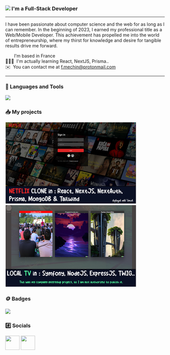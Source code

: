 ### ![](https://user-images.githubusercontent.com/18350557/176309783-0785949b-9127-417c-8b55-ab5a4333674e.gif) I'm a Full-Stack Developer

<hr />

I have been passionate about computer science and the web for as long as I can remember. In the beginning of 2023, I earned my professional title as a Web/Mobile Developer. This achievement has propelled me into the world of entrepreneurship, where my thirst for knowledge and desire for tangible results drive me forward.

<img src="https://upload.wikimedia.org/wikipedia/commons/thumb/c/c3/Flag_of_France.svg/2560px-Flag_of_France.svg.png" width="20" height="15" />  I'm based in France
<br />
👨🏻‍💻  I'm actually learning React, NextJS, Prisma..
<br />
✉️  You can contact me at [f.mechin@protonmail.com](mailto:f.mechin@protonmail.com)

<hr />

### 🧰 Languages and Tools

<p align="left">
  <a href="https://www.github.com/FrancoisMechin">
    <img src="https://skillicons.dev/icons?i=js,html,css,react,nextjs,nodejs,tailwind,figma,git,mysql&theme=light&perline=6" />
  </a>
</p>

### 📥 My projects

<a href="https://nextflix-francoismechin.vercel.app/" target="_blank">
  <img src="https://github.com/FrancoisMechin/FrancoisMechin/blob/main/resources/projects/netflixclone.png?raw=true" alt="NetflixClone" name="netflix-clone" width="412px" style="border: white 1px solid;">
</a>

<a href="https://github.com/FrancoisMechin/FrancoisMechin/blob/main/resources/projects/webcse.png?raw=true" target="_blank">
  <img src="https://github.com/FrancoisMechin/FrancoisMechin/blob/main/resources/projects/webcse.png?raw=true" alt="LocalTVCSE" name="webcse" width="412px" style="border: white 1px solid;">
</a>

### 🪙 Badges

<a href="http://www.github.com/FrancoisMechin"><img src="https://github-readme-streak-stats.herokuapp.com/?user=FrancoisMechin&stroke=ffffff&background=22272e&ring=ef4444&fire=ef4444&currStreakNum=ffffff&currStreakLabel=ef4444&sideNums=ffffff&sideLabels=ffffff&dates=ffffff&hide_border=true" /></a>

### #️⃣ Socials

<p align="left"> <a href="https://www.github.com/FrancoisMechin" target="_blank" rel="noreferrer"><img src="https://skillicons.dev/icons?i=github" width="45" height="45" /></a> <a href="https://www.linkedin.com/in/francois-mechin/" target="_blank" rel="noreferrer"><img src="https://skillicons.dev/icons?i=linkedin" width="45" height="45" /></a></p>
